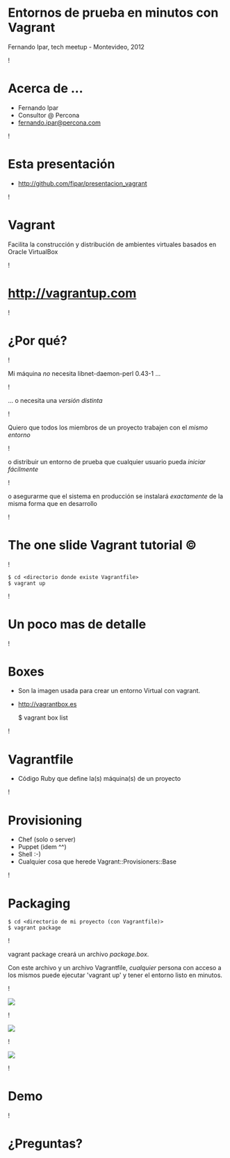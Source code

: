 Entornos de prueba en minutos con Vagrant
===

Fernando Ipar, tech meetup - Montevideo, 2012

!

Acerca de ...
===

- Fernando Ipar
- Consultor @ Percona
- fernando.ipar@percona.com

!

Esta presentación
===

- http://github.com/fipar/presentacion_vagrant

!

Vagrant
===

Facilita la construcción y distribución de ambientes virtuales basados
en Oracle VirtualBox

!

http://vagrantup.com
===

!

¿Por qué?
===

!

Mi máquina <span class="warning">*no*</span> necesita
libnet-daemon-perl 0.43-1 ...

!

... o necesita una <span class="warning">*versión distinta*</span>


!

Quiero que todos los miembros de un proyecto trabajen con el <span class="warning">*mismo entorno*</span>


!

o distribuir un entorno de prueba que cualquier usuario pueda <span class="warning">*iniciar fácilmente*</span>

!

o asegurarme que el sistema en producción se instalará <span class="warning">*exactamente*</span> de
la misma forma que en desarrollo


!

The one slide Vagrant tutorial &copy;
===


!

    $ cd <directorio donde existe Vagrantfile>
    $ vagrant up
   
!

Un poco mas de detalle
===

!

Boxes
===

- Son la imagen usada para crear un entorno Virtual con vagrant. 
- http://vagrantbox.es

    $ vagrant box list

!

Vagrantfile
===

- Código Ruby que define la(s) máquina(s) de un proyecto

!

Provisioning
===

- Chef (solo o server)
- Puppet (idem ^^)
- Shell :-)
- Cualquier cosa que herede Vagrant::Provisioners::Base

!

Packaging
===

    $ cd <directorio de mi proyecto (con Vagrantfile)>
	$ vagrant package

!

vagrant package creará un archivo <span class="warning">*package.box*</span>. 


Con este archivo y un archivo Vagrantfile, <span
class="warning">*cualquier*</span> persona con acceso a los mismos
puede ejecutar 'vagrant up' y tener el entorno listo en minutos. 

!

![](./img/Vagrantfile.png "")

!

![](./img/Vagrantfile-shell-provisioner.png "")

!

![](./img/Vagrantfile-multi-vm.png "")

!

Demo
===

!

¿Preguntas?
===

